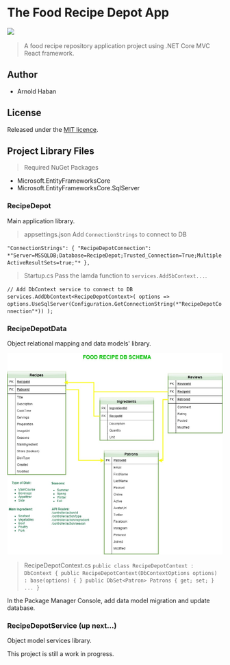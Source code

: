 # The Food Recipe Depot App
![](https://img.shields.io/badge/version-0.0.1-green.svg)

>A food recipe repository application project using .NET Core MVC React framework.

## Author
- Arnold Haban
## License
Released under the [MIT licence](http://opensource.org/licenses/MIT).

## Project Library Files
>Required NuGet Packages
* Microsoft.EntityFrameworksCore
* Microsoft.EntityFrameworksCore.SqlServer
### RecipeDepot
Main application library.

>appsettings.json
Add `ConnectionStrings` to connect to DB

`
  "ConnectionStrings": {
    "RecipeDepotConnection": *"Server=MSSQLDB;Database=RecipeDepot;Trusted_Connection=True;MultipleActiveResultSets=true;"*
  },
`

>Startup.cs
Pass the lamda function to `services.AddSbContext...`.

`
			// Add DbContext service to connect to DB
            services.AddDbContext<RecipeDepotContext>( options
                => options.UseSqlServer(Configuration.GetConnectionString(*"RecipeDepotConnection"*)) );
`


### RecipeDepotData
Object relational mapping and data models' library.

![](https://github.com/hsbyte/recipe-depot.net-mvc-react/blob/master/.md/dbschema.jpg)


>RecipeDepotContext.cs
`
    public class RecipeDepotContext : DbContext
    {
        public RecipeDepotContext(DbContextOptions options) : base(options) { }
        public DbSet<Patron> Patrons { get; set; }
        ...
    }
`

In the Package Manager Console, add data model migration and update database.

### RecipeDepotService (up next...)
Object model services library.


This project is still a work in progress.